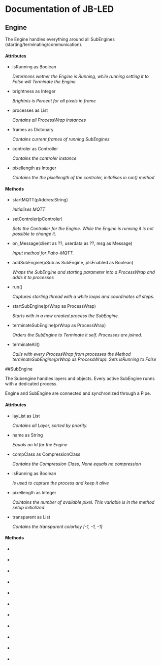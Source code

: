 # Documentation of JB-LED

## Engine
<p>The Engine handles everything around all SubEngines (starting/terminating/communication).</p>  

#### Attributes
<ul>
  <li>isRunning as Boolean
    <p><em>Determens wether the Engine is Running, while running setting it to False will Terminate the Engine </em></p>
  </li>
  <li>brightness as Integer
    <p><em>Brightnis is Percent for all pixels in frame</em></p>
  </li>
  <li>processes as List
    <p><em>Contains all ProcessWrap instances</em></p>
  </li>
  <li>frames as Dictonary
    <p><em>Contains current frames of running SubEngines</em></p>
  </li>
  <li>controler as Controller
    <p><em>Contains the controler instance</em></p>
  </li>
  <li>pixellength as Integer
    <p><em>Contains the the pixellength of the controler, initalises in run() method</em></p>
  </li>
</ul>

#### Methods
<ul>
<li>startMQTT(pAddres:String)
<p><em>Initialises MQTT</em></p>
</li>
<li>setControler(pControler)
<p><em>Sets the Controller for the Engine. While the Engine is running it is not possible to change it.</em></p>
</li>
<li>on_Message(client as ??, userdata as ??, msg as Message)
<p><em>Input method for Paho-MQTT.</em></p>
</li>
<li>addSubEngine(pSub as SubEngine, pIsEnabled as Boolean)
<p><em>Wraps the SubEngine and starting parameter into a ProcessWrap and adds it to processes </em></p>
</li>
<li>run()
<p><em>Captures starting thread with a while loops and coordinates all steps.</em></p>
</li>
<li>startSubEngine(prWrap as ProcessWrap)
<p><em>Starts with in a new created process the SubEngine.</em></p>
</li>
<li>terminateSubEngine(prWrap as ProcessWrap)
<p><em>Orders the SubEngine to Terminate it self. Processes are joined.</em></p>
</li>
<li>terminateAll()
<p><em>Calls with every ProcessWrap from processes the Method terminateSubEngine(prWrap as ProcessWrap). Sets isRunning to False</em></p>
</li>
</ul>

##SubEngine
<p>The Subengine handles layers and objects. Every active SubEngine runns with a dedicated process.</p>
<p>Engine and SubEngine are connected and synchronized through a Pipe.</p>

#### Attributes
<ul>
<li>layList as List
<p><em>Contains all Layer, sorted by priority.</em></p>
</li>
<li>name as String
<p><em>Equals an Id for the Engine</em></p>
<li>compClass as CompressionClass
<p><em>Contains the Compression Class, None equals no compression</em></p>
</li>
<li>isRunning as Boolean
<p><em>Is used to capture the process and keep it alive</em></p>
</li>
<li>pixellength as Integer
<p><em>Cointains the number of available pixel. This variable is in the method setup initialized</em></p>
</li>
<li>transparent as List
<p><em>Contains the transparent colorkey [-1, -1, -1]</em></p>
</li>
</ul>

#### Methods
<ul>
<li>
<p><em></em></p>
</li>
<li>
<p><em></em></p>
</li>
<li>
<p><em></em></p>
</li>
<li>
<p><em></em></p>
</li>
<li>
<p><em></em></p>
</li>
<li>
<p><em></em></p>
</li>
<li>
<p><em></em></p>
</li>
<li>
<p><em></em></p>
</li>
<li>
<p><em></em></p>
</li>
<li>
<p><em></em></p>
</li>
<li>
<p><em></em></p>
</li>

</ul>

